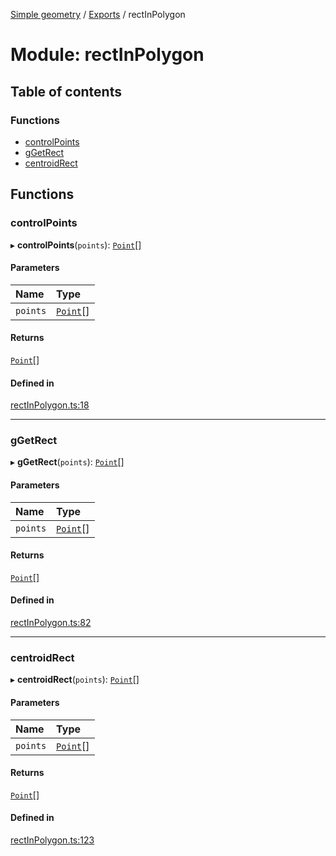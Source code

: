 [Simple geometry](../README.md) / [Exports](../modules.md) / rectInPolygon

# Module: rectInPolygon

## Table of contents

### Functions

- [controlPoints](rectInPolygon.md#controlpoints)
- [gGetRect](rectInPolygon.md#ggetrect)
- [centroidRect](rectInPolygon.md#centroidrect)

## Functions

### controlPoints

▸ **controlPoints**(`points`): [`Point`](../classes/points.Point.md)[]

#### Parameters

| Name | Type |
| :------ | :------ |
| `points` | [`Point`](../classes/points.Point.md)[] |

#### Returns

[`Point`](../classes/points.Point.md)[]

#### Defined in

[rectInPolygon.ts:18](https://github.com/RodionNikolaev/simple-geometry/blob/4651fb4/src/rectInPolygon.ts#L18)

___

### gGetRect

▸ **gGetRect**(`points`): [`Point`](../classes/points.Point.md)[]

#### Parameters

| Name | Type |
| :------ | :------ |
| `points` | [`Point`](../classes/points.Point.md)[] |

#### Returns

[`Point`](../classes/points.Point.md)[]

#### Defined in

[rectInPolygon.ts:82](https://github.com/RodionNikolaev/simple-geometry/blob/4651fb4/src/rectInPolygon.ts#L82)

___

### centroidRect

▸ **centroidRect**(`points`): [`Point`](../classes/points.Point.md)[]

#### Parameters

| Name | Type |
| :------ | :------ |
| `points` | [`Point`](../classes/points.Point.md)[] |

#### Returns

[`Point`](../classes/points.Point.md)[]

#### Defined in

[rectInPolygon.ts:123](https://github.com/RodionNikolaev/simple-geometry/blob/4651fb4/src/rectInPolygon.ts#L123)
